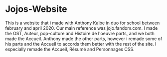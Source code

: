 # Jojos-Website
This is a website that i made with Anthony Kalbe in duo for school between february and april 2020.
Our main reference was jojo.fandom.com. I made the OST, Auteur, pop-culture and Histoire de l'oeuvre parts, and we both made the Accueil. Anthony made the other parts, however i remade some of his parts and the Accueil to accords them better with the rest of the site. I especially remade the Accueil, Résumé and Personnages CSS.
